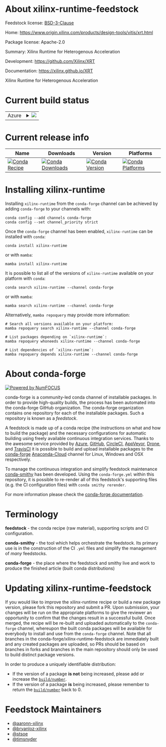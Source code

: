 About xilinx-runtime-feedstock
==============================

Feedstock license: [BSD-3-Clause](https://github.com/conda-forge/xilinx-runtime-feedstock/blob/main/LICENSE.txt)

Home: https://www.origin.xilinx.com/products/design-tools/vitis/xrt.html

Package license: Apache-2.0

Summary: Xilinx Runtime for Heterogenous Acceleration

Development: https://github.com/Xilinx/XRT

Documentation: https://xilinx.github.io/XRT

Xilinx Runtime for Heterogenous Acceleration

Current build status
====================


<table>
    
  <tr>
    <td>Azure</td>
    <td>
      <details>
        <summary>
          <a href="https://dev.azure.com/conda-forge/feedstock-builds/_build/latest?definitionId=16632&branchName=main">
            <img src="https://dev.azure.com/conda-forge/feedstock-builds/_apis/build/status/xilinx-runtime-feedstock?branchName=main">
          </a>
        </summary>
        <table>
          <thead><tr><th>Variant</th><th>Status</th></tr></thead>
          <tbody><tr>
              <td>linux_64_python3.10.____cpython</td>
              <td>
                <a href="https://dev.azure.com/conda-forge/feedstock-builds/_build/latest?definitionId=16632&branchName=main">
                  <img src="https://dev.azure.com/conda-forge/feedstock-builds/_apis/build/status/xilinx-runtime-feedstock?branchName=main&jobName=linux&configuration=linux%20linux_64_python3.10.____cpython" alt="variant">
                </a>
              </td>
            </tr><tr>
              <td>linux_64_python3.11.____cpython</td>
              <td>
                <a href="https://dev.azure.com/conda-forge/feedstock-builds/_build/latest?definitionId=16632&branchName=main">
                  <img src="https://dev.azure.com/conda-forge/feedstock-builds/_apis/build/status/xilinx-runtime-feedstock?branchName=main&jobName=linux&configuration=linux%20linux_64_python3.11.____cpython" alt="variant">
                </a>
              </td>
            </tr><tr>
              <td>linux_64_python3.8.____cpython</td>
              <td>
                <a href="https://dev.azure.com/conda-forge/feedstock-builds/_build/latest?definitionId=16632&branchName=main">
                  <img src="https://dev.azure.com/conda-forge/feedstock-builds/_apis/build/status/xilinx-runtime-feedstock?branchName=main&jobName=linux&configuration=linux%20linux_64_python3.8.____cpython" alt="variant">
                </a>
              </td>
            </tr><tr>
              <td>linux_64_python3.9.____cpython</td>
              <td>
                <a href="https://dev.azure.com/conda-forge/feedstock-builds/_build/latest?definitionId=16632&branchName=main">
                  <img src="https://dev.azure.com/conda-forge/feedstock-builds/_apis/build/status/xilinx-runtime-feedstock?branchName=main&jobName=linux&configuration=linux%20linux_64_python3.9.____cpython" alt="variant">
                </a>
              </td>
            </tr>
          </tbody>
        </table>
      </details>
    </td>
  </tr>
</table>

Current release info
====================

| Name | Downloads | Version | Platforms |
| --- | --- | --- | --- |
| [![Conda Recipe](https://img.shields.io/badge/recipe-xilinx--runtime-green.svg)](https://anaconda.org/conda-forge/xilinx-runtime) | [![Conda Downloads](https://img.shields.io/conda/dn/conda-forge/xilinx-runtime.svg)](https://anaconda.org/conda-forge/xilinx-runtime) | [![Conda Version](https://img.shields.io/conda/vn/conda-forge/xilinx-runtime.svg)](https://anaconda.org/conda-forge/xilinx-runtime) | [![Conda Platforms](https://img.shields.io/conda/pn/conda-forge/xilinx-runtime.svg)](https://anaconda.org/conda-forge/xilinx-runtime) |

Installing xilinx-runtime
=========================

Installing `xilinx-runtime` from the `conda-forge` channel can be achieved by adding `conda-forge` to your channels with:

```
conda config --add channels conda-forge
conda config --set channel_priority strict
```

Once the `conda-forge` channel has been enabled, `xilinx-runtime` can be installed with `conda`:

```
conda install xilinx-runtime
```

or with `mamba`:

```
mamba install xilinx-runtime
```

It is possible to list all of the versions of `xilinx-runtime` available on your platform with `conda`:

```
conda search xilinx-runtime --channel conda-forge
```

or with `mamba`:

```
mamba search xilinx-runtime --channel conda-forge
```

Alternatively, `mamba repoquery` may provide more information:

```
# Search all versions available on your platform:
mamba repoquery search xilinx-runtime --channel conda-forge

# List packages depending on `xilinx-runtime`:
mamba repoquery whoneeds xilinx-runtime --channel conda-forge

# List dependencies of `xilinx-runtime`:
mamba repoquery depends xilinx-runtime --channel conda-forge
```


About conda-forge
=================

[![Powered by
NumFOCUS](https://img.shields.io/badge/powered%20by-NumFOCUS-orange.svg?style=flat&colorA=E1523D&colorB=007D8A)](https://numfocus.org)

conda-forge is a community-led conda channel of installable packages.
In order to provide high-quality builds, the process has been automated into the
conda-forge GitHub organization. The conda-forge organization contains one repository
for each of the installable packages. Such a repository is known as a *feedstock*.

A feedstock is made up of a conda recipe (the instructions on what and how to build
the package) and the necessary configurations for automatic building using freely
available continuous integration services. Thanks to the awesome service provided by
[Azure](https://azure.microsoft.com/en-us/services/devops/), [GitHub](https://github.com/),
[CircleCI](https://circleci.com/), [AppVeyor](https://www.appveyor.com/),
[Drone](https://cloud.drone.io/welcome), and [TravisCI](https://travis-ci.com/)
it is possible to build and upload installable packages to the
[conda-forge](https://anaconda.org/conda-forge) [Anaconda-Cloud](https://anaconda.org/)
channel for Linux, Windows and OSX respectively.

To manage the continuous integration and simplify feedstock maintenance
[conda-smithy](https://github.com/conda-forge/conda-smithy) has been developed.
Using the ``conda-forge.yml`` within this repository, it is possible to re-render all of
this feedstock's supporting files (e.g. the CI configuration files) with ``conda smithy rerender``.

For more information please check the [conda-forge documentation](https://conda-forge.org/docs/).

Terminology
===========

**feedstock** - the conda recipe (raw material), supporting scripts and CI configuration.

**conda-smithy** - the tool which helps orchestrate the feedstock.
                   Its primary use is in the construction of the CI ``.yml`` files
                   and simplify the management of *many* feedstocks.

**conda-forge** - the place where the feedstock and smithy live and work to
                  produce the finished article (built conda distributions)


Updating xilinx-runtime-feedstock
=================================

If you would like to improve the xilinx-runtime recipe or build a new
package version, please fork this repository and submit a PR. Upon submission,
your changes will be run on the appropriate platforms to give the reviewer an
opportunity to confirm that the changes result in a successful build. Once
merged, the recipe will be re-built and uploaded automatically to the
`conda-forge` channel, whereupon the built conda packages will be available for
everybody to install and use from the `conda-forge` channel.
Note that all branches in the conda-forge/xilinx-runtime-feedstock are
immediately built and any created packages are uploaded, so PRs should be based
on branches in forks and branches in the main repository should only be used to
build distinct package versions.

In order to produce a uniquely identifiable distribution:
 * If the version of a package **is not** being increased, please add or increase
   the [``build/number``](https://docs.conda.io/projects/conda-build/en/latest/resources/define-metadata.html#build-number-and-string).
 * If the version of a package **is** being increased, please remember to return
   the [``build/number``](https://docs.conda.io/projects/conda-build/en/latest/resources/define-metadata.html#build-number-and-string)
   back to 0.

Feedstock Maintainers
=====================

* [@aaronn-xilinx](https://github.com/aaronn-xilinx/)
* [@bryanloz-xilinx](https://github.com/bryanloz-xilinx/)
* [@stsoe](https://github.com/stsoe/)
* [@timsnyder](https://github.com/timsnyder/)

